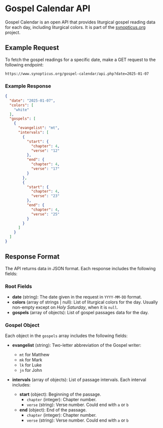 # Gospel Calendar API

Gospel Calendar is an open API that provides liturgical gospel reading data for each day, including liturgical colors. It is part of the [synopticus.org](https://www.synopticus.org) project. 


## Example Request
To fetch the gospel readings for a specific date, make a GET request to the following endpoint:

```
https://www.synopticus.org/gospel-calendar/api.php?date=2025-01-07
```

### Example Response
```json
{
  "date": "2025-01-07",
  "colors": [
    "white"
  ],
  "gospels": [
    {
      "evangelist": "mt",
      "intervals": [
        {
          "start": {
            "chapter": 4,
            "verse": "12"
          },
          "end": {
            "chapter": 4,
            "verse": "17"
          }
        },
        {
          "start": {
            "chapter": 4,
            "verse": "23"
          },
          "end": {
            "chapter": 4,
            "verse": "25"
          }
        }
      ]
    }
  ]
}
```

## Response Format
The API returns data in JSON format. Each response includes the following fields:

### Root Fields
- **date** (string): The date given in the request in `YYYY-MM-DD` format.
- **colors** (array of strings | null): List of liturgical colors for the day. Usually non-empty except on *Holy Saturday*, when it is `null`.
- **gospels** (array of objects): List of gospel passages data for the day.

### Gospel Object
Each object in the `gospels` array includes the following fields:

- **evangelist** (string): Two-letter abbreviation of the Gospel writer:
  - `mt` for Matthew
  - `mk` for Mark
  - `lk` for Luke
  - `jn` for John

- **intervals** (array of objects): List of passage intervals. Each interval includes:
  - **start** (object): Beginning of the passage.
    - `chapter` (integer): Chapter number.
    - `verse` (string): Verse number. Could end with `a` or `b`
  - **end** (object): End of the passage.
    - `chapter` (integer): Chapter number.
    - `verse` (string): Verse number. Could end with `a` or `b`
